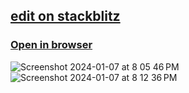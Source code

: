 ## <a href="https://stackblitz.com/~/github.com/sudo-self/vercel-ai-chat-sveltekit-openai">edit on stackblitz</a>
### <a href="https://vercel-ai-chat-sveltekit-openai-sudo-self.vercel.app/">Open in browser</a>
![Screenshot 2024-01-07 at 8 05 46 PM](https://github.com/sudo-self/vercel-ai-chat-sveltekit-openai/assets/119916323/a2bf0a68-fefa-4eb2-8e04-5e544cdc3ef1)
![Screenshot 2024-01-07 at 8 12 36 PM](https://github.com/sudo-self/vercel-ai-chat-sveltekit-openai/assets/119916323/b153aabf-c52d-4e02-9aff-1ef3bbfb4de1)
